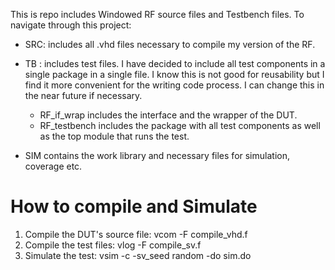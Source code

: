 This is repo includes Windowed RF source files and Testbench files. To navigate through this project:   


- SRC: includes all .vhd files necessary to compile my version of the RF. 

- TB  : includes test files. I have decided to include all test components in a single package in a single file. I know this is not good for reusability but I find it more convenient for the writing code process. I can change this in the near future if necessary. 
    - RF_if_wrap includes the interface and the wrapper of the DUT. 
    - RF_testbench includes the package with all test components as well as the top module that runs the test. 
- SIM contains the work library and necessary files for simulation, coverage etc.


# How to compile and Simulate  
1. Compile the DUT's source file: vcom -F compile_vhd.f
2. Compile the test files: vlog -F compile_sv.f
3. Simulate the test: vsim -c -sv_seed random -do sim.do
